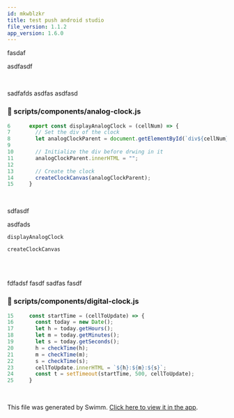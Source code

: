 ```yaml
---
id: mkwblzkr
title: test push android studio
file_version: 1.1.2
app_version: 1.6.0
---
```


fasdaf

asdfasdf

<br/>

sadfafds asdfas asdfasd
<!-- NOTE-swimm-snippet: the lines below link your snippet to Swimm -->
### 📄 scripts/components/analog-clock.js
```javascript
6      export const displayAnalogClock = (cellNum) => {
7        // Set the div of the clock
8        let analogClockParent = document.getElementById(`div${cellNum}`);
9      
10       // Initialize the div before drwing in it
11       analogClockParent.innerHTML = "";
12     
13       // Create the clock
14       createClockCanvas(analogClockParent);
15     }
```

<br/>

sdfasdf

asdfads

`displayAnalogClock`<swm-token data-swm-token=":scripts/components/analog-clock.js:6:4:4:`export const displayAnalogClock = (cellNum) =&gt; {`"/>

`createClockCanvas`<swm-token data-swm-token=":scripts/components/analog-clock.js:14:1:1:`  createClockCanvas(analogClockParent);`"/>

<br/>

<br/>

fdfadsf fasdf sadfas fasdf
<!-- NOTE-swimm-snippet: the lines below link your snippet to Swimm -->
### 📄 scripts/components/digital-clock.js
```javascript
15     const startTime = (cellToUpdate) => {
16       const today = new Date();
17       let h = today.getHours();
18       let m = today.getMinutes();
19       let s = today.getSeconds();
20       h = checkTime(h);
21       m = checkTime(m);
22       s = checkTime(s);
23       cellToUpdate.innerHTML = `${h}:${m}:${s}`;
24       const t = setTimeout(startTime, 500, cellToUpdate);
25     }
```

<br/>

This file was generated by Swimm. [Click here to view it in the app](https://swimm-web-app.web.app/repos/Z2l0aHViJTNBJTNBc21hcnQtbWlycm9yJTNBJTNBSWRpdFllZ2VyU3dpbW0=/docs/mkwblzkr).
